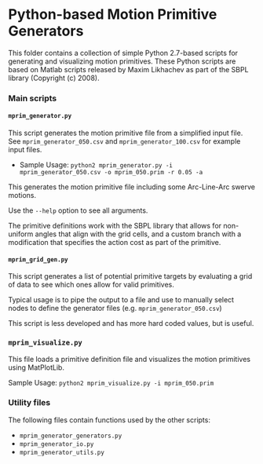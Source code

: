 
Python-based Motion Primitive Generators
======

This folder contains a collection of simple Python 2.7-based scripts for generating and visualizing motion primitives.  These Python scripts are based on Matlab scripts released by Maxim Likhachev as part of the SBPL library (Copyright (c) 2008).

### Main scripts

#### `mprim_generator.py`

This script generates the motion primitive file from a simplified input file.
See `mprim_generator_050.csv` and `mprim_generator_100.csv` for example input files.

* Sample Usage: `python2 mprim_generator.py -i mprim_generator_050.csv -o mprim_050.prim -r 0.05 -a`

This generates the motion primitive file including some Arc-Line-Arc swerve motions.

Use the `--help` option to see all arguments.

The primitive definitions work with the SBPL library that allows for non-uniform angles that align with the grid cells, and a custom  branch with a modification that specifies the action cost as part of the primitive.


#### `mprim_grid_gen.py`

This script generates a list of potential primitive targets by evaluating a grid of data to see which ones allow for valid primitives.

Typical usage is to pipe the output to a file and use to manually select nodes to define the generator files (e.g. `mprim_generator_050.csv`)

This script is less developed and has more hard coded values, but is useful.

### `mprim_visualize.py`

This file loads a primitive definition file and visualizes the motion primitives using MatPlotLib.

 Sample Usage: `python2 mprim_visualize.py -i mprim_050.prim`


### Utility files

The following files contain functions used by the other scripts:
* `mprim_generator_generators.py`
* `mprim_generator_io.py`
* `mprim_generator_utils.py`
